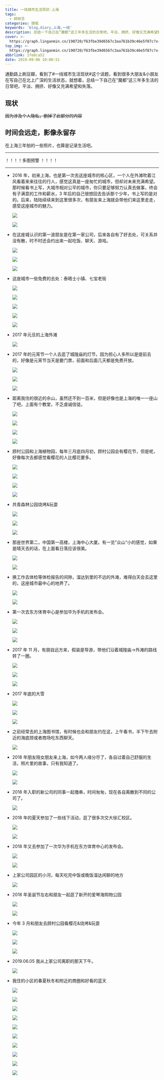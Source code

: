 ```yaml
---
title: 一线城市生活现状-上海
tags:
  - 碎碎念
categories: 随笔
keywords: 'blog,diary,上海,一线'
description: 总结一下自己在”魔都“这三年多生活的日常吧，平淡、拥挤、好像又充满希望和失落。
cover: >-
  https://graph.linganmin.cn/190720/f63fbe39d6567c3aa761b39c46e5f87c?x-oss-process=image/format,webp/quality,q_10
top_img: >-
  https://graph.linganmin.cn/190720/f63fbe39d6567c3aa761b39c46e5f87c?x-oss-process=image/format,webp/quality,q_50
abbrlink: 1fe8ca52
date: 2019-09-06 10:00:51
---
```


通勤路上刷豆瓣，看到了#一线城市生活现状#这个话题，看到很多大朋友&小朋友在写自己在北上广深的生活状态，就想着，总结一下自己在”魔都“这三年多生活的日常吧，平淡、拥挤、好像又充满希望和失落。

## 现状

~~因为涉及个人隐私，删掉了此部分的内容~~

<div style='display: none'>

一个人住在地铁 9 号线距离徐家汇 30min 的郊区，在这住了三年，所以这个月换了在浦东的新工作，也不是很想搬走，自己还是一个很念旧的人吧，或者是安土重迁的思想。新公司通勤单程 1h+，如果路上磨蹭一下，基本单程是 1.5h，在地铁上有时候刷豆瓣，有时候刷微博，有时候是看别人写的一些技术的文章或者看手机里下载的一些自己想学习的新技能的视频教程，有时候忙一天很累，就在地铁上戴上耳机只听歌发呆。

月初入职的新公司，已经三周，叹一句时间过得真快。新环境，新同事，新项目，和之前的工作比，节奏没有那么快，更多的是自驱动和把东西做好，这是目前的感受。

换了新工作，作息逐渐规律，每天晚上 11 点左右睡觉，早上 6 点半起床，煮上点东西去洗漱，然后吃饭，挤地铁。基本是 994 的状态，周五不忙的话一般会早点回家，约朋友吃饭或者自己回家煮点吃的。朝九晚九的周一到周四基本每天就只有上班、下班、睡觉，没啥娱乐活动，每天中午吃完饭会和同事子啊园区溜达一圈，晚上也是。像极了读书的时候，吃了午饭午休、吃了晚饭上晚自习。园区的食堂感觉还是挺好的，各种吃的，中午一般会是主食+菜，晚上基本吃粥+一点粗粮吧，煮玉米之类的。

关于日常开销，工作日的话基本就午饭花 20 块钱左右，晚上是公司的餐补，周末会去超市采购一些鸡蛋、榨菜、酸奶、水果等。然后因为住的是郊区，房租 1.4k，所以算一下来一个月平均正常开销，房租 1400+吃饭 700+日常采购 300+交通费 300+其他随机 500 = 3200 块。可能是自己一个人的原因吧，一个人娱乐活动也少开销便也少。前几天和同事聊起这事，他说他和女朋友一起住，他基本月光女朋友倒存了点钱。

然后关于以后在哪座城市买房是最近想的比较多的，虽然还单身，但有些问题还得考虑不是。然后看了南京、苏州、杭州、徐州还有张家港的房价（别问我为啥不看上海的...），瞬间觉得生活压力真大。按我现在的薪水，想在除了徐州之外的任何一座城市买房子都很难，相当难，努努力在徐州还能考虑个两室一厅吧，但是真的回徐州，找工作便是问题了。所以便有了第二个问题，30 岁之后难道还继续写代码么，幸运如我，入行 3 年多并没有脱发，可是到 30 岁哪有精力和 20 出头的年轻人比呢，关于转行的考虑也写在小本本上得筹备起来了。

以上便是 93 年出生，专科毕业（机械专业），转行互联网编程，自考本科（计算机专业），在”魔都“上海的生存现状。单身、无房、无车，日常平淡、偶有惊喜或者失望，会担心逐渐老去的父母在老家的健康，会焦虑 30 岁后，步入中年的各种问题。 -->

慢慢步入中年，我们都活成了最平凡的我们，和大多数人一样。那些年轻时的豪情壮志，诗和远方，就那样安安静静的留在了那年那月。现在的梦想更多的是亲人朋友都健健康康，自己能多努力进步，希望能三十而立吧。

</div>

## 时间会远走，影像永留存

在上海三年拍的一些照片，也算是记录生活吧。

---

！！！！多图预警 ！！！！

---

- 2016 年，初来上海，也是第一次去这座城市的核心区，一个人在外滩吹着江风看着来来往往的行人，感觉这真是一座匆忙的城市，但却对未来充满希望。那时候看书上写，大城市相对公平的城市，你只要足够努力认真去做事，终会有子满意的工作和薪水，3 年后的自己很想回去告诉那个少年，书上写的是对的。后来，陆陆续续来到这里很多次，有朋友来上海就会带他们来这里走走，感受这座城市的魅力。

  ![](https://graph.linganmin.cn/190720/93551316ee61dbcc491d89b5da3d6c3f?x-oss-process=image/format,webp/quality,q_50)

  ![](https://graph.linganmin.cn/190720/3f012438c2306372a64153c7622ac67c?x-oss-process=image/format,webp/quality,q_50)

- 在这座城认识的第一波朋友是在第一家公司，后来各自有了好去处，可关系并没有散，时不时还会约出来一起吃饭、聊天、游戏。

  ![](https://graph.linganmin.cn/190720/d2c36495eba6a7ec593548465f7f64d8?x-oss-process=image/format,webp/quality,q_50)

  ![](https://graph.linganmin.cn/190720/4fb70f52cadd96d12e558b7e5b7875ba?x-oss-process=image/format,webp/quality,q_50)

  ![](https://graph.linganmin.cn/190720/0fad537814b6acff560eeb6f025de215?x-oss-process=image/format,webp/quality,q_50)

- 这座城市一些免费的去处：泰晤士小镇、七宝老街

  ![](https://graph.linganmin.cn/190720/d82c11c34a656216632d533d44810b85?x-oss-process=image/format,webp/quality,q_50)

  ![](https://graph.linganmin.cn/190720/3fd5f35f53347f2b768d390b6ff4b1cb?x-oss-process=image/format,webp/quality,q_50)

  ![](https://graph.linganmin.cn/190720/fddbb5f453c52be441e93e7c425e635e?x-oss-process=image/format,webp/quality,q_50)

  ![](https://graph.linganmin.cn/190720/ce80c731307558d597f8fb110b351007?x-oss-process=image/format,webp/quality,q_50)

  ![](https://graph.linganmin.cn/190720/3e31b4352436ac6675edf8e5e8bedfdc?x-oss-process=image/format,webp/quality,q_50)

- 2017 年元旦的上海外滩

  ![](https://graph.linganmin.cn/190720/f63fbe39d6567c3aa761b39c46e5f87c?x-oss-process=image/format,webp/quality,q_50)

- 2017 年的元宵节一个人去逛了城隍庙的灯节，因为担心人多所以是提前去的，好像是元宵节当天是要门票，前面和后面几天都是免费开放。

  ![](https://graph.linganmin.cn/190720/114be5deddc09a04849774492627957a?x-oss-process=image/format,webp/quality,q_50)

  ![](https://graph.linganmin.cn/190720/e372cedc58a80ac92a95fc0e81cd61ca?x-oss-process=image/format,webp/quality,q_50)

  ![](https://graph.linganmin.cn/190720/dd1dd70e57ed525048cc4732830f9900?x-oss-process=image/format,webp/quality,q_50)

- 距离我住的很近的佘山，虽然还不到一百米，但是好像也是上海的唯一一座山了吧，上面有个教堂，不乏虔诚信徒。

  ![](https://graph.linganmin.cn/190720/8d3c30db8d6f411e0255af2f94e4bf79?x-oss-process=image/format,webp/quality,q_50)

  ![](https://graph.linganmin.cn/190720/2a3a9f0654261aa1ed06eb812984227f?x-oss-process=image/format,webp/quality,q_50)

  ![](https://graph.linganmin.cn/190720/67fc26aba3646366c43e02d91747a6a8?x-oss-process=image/format,webp/quality,q_50)

  ![](https://graph.linganmin.cn/190720/d3bbf5e072635caf183d104843343aef?x-oss-process=image/format,webp/quality,q_50)

- 顾村公园和上海植物园，每年三月底四月初，顾村公园会有樱花节，但是呢，好像每次去都感觉看樱花的人比樱花要多。

  ![](https://graph.linganmin.cn/190720/9d9108f2f45b001206d5e1dfa088f5f9?x-oss-process=image/format,webp/quality,q_50)

  ![](https://graph.linganmin.cn/190720/9e2b50907753e1547ec0abf2d825d8d5?x-oss-process=image/format,webp/quality,q_50)

  ![](https://graph.linganmin.cn/190720/f3f3b043d4bb2121f2b5801b4732a287?x-oss-process=image/format,webp/quality,q_50)

  ![](https://graph.linganmin.cn/190720/8fa6d84691ca4a7dcc7d06ce8cd02450?x-oss-process=image/format,webp/quality,q_50)

- 共青森林公园烧烤&玩耍

  ![](https://graph.linganmin.cn/190720/27ff3c5526fc22dfab7c848455dd1170?x-oss-process=image/format,webp/quality,q_50)

  ![](https://graph.linganmin.cn/190720/59a726f6c6b20aaacf16c4ac913fa4f1?x-oss-process=image/format,webp/quality,q_50)

  ![](https://graph.linganmin.cn/190720/f6341251f0a9baa700a0c7c97b77b0f9?x-oss-process=image/format,webp/quality,q_50)

- 那座世界第二，中国第一高楼，上海中心大厦。有一览”众山“小的感觉，如果是晴天去的话，在上面看日落应该很美。

  ![](https://graph.linganmin.cn/190720/69fa02fb196b02c4b986ec037f61297d?x-oss-process=image/format,webp/quality,q_50)

  ![](https://graph.linganmin.cn/190720/636781a7f005b6bbf9efeba2b24c8ca2?x-oss-process=image/format,webp/quality,q_50)

- 换工作去体检等体检报告的间隙，溜达到里的不远的外滩，难得白天会去这里的，这座城市最中心的地界了。

  ![](https://graph.linganmin.cn/190720/56e6561120c7715d52d3b157af3d1b27?x-oss-process=image/format,webp/quality,q_50)

  ![](https://graph.linganmin.cn/190720/d389df030dd67a089f9f8d23df9f274b?x-oss-process=image/format,webp/quality,q_50)

- 第一次去东方体育中心是参加华为手机的发布会。

  ![](https://graph.linganmin.cn/190720/66a30c002b5a5a084d348d270b64daf9?x-oss-process=image/format,webp/quality,q_50)

  ![](https://graph.linganmin.cn/190720/781910458a7aa33cd01607cdb7654c1d?x-oss-process=image/format,webp/quality,q_50)

  ![](https://graph.linganmin.cn/190720/bdcb2ffce4f07844dc402908f00124a5?x-oss-process=image/format,webp/quality,q_50)

- 2017 年 11 月，有朋自远方来，假装是导游，带他们沿着城隍庙->外滩的路线转了一圈。

  ![](https://graph.linganmin.cn/190720/64b6217a51f73f9a6d692b9a8904b3e2?x-oss-process=image/format,webp/quality,q_50)

  ![](https://graph.linganmin.cn/190720/c1b321198966560ba1542a811c690acf?x-oss-process=image/format,webp/quality,q_50)

  ![](https://graph.linganmin.cn/190720/a8a5f18a741e532499e8393aa6d94e66?x-oss-process=image/format,webp/quality,q_50)

- 2017 年底的大雪

  ![](https://graph.linganmin.cn/190720/1a611e5f98225288d55fdc453cf60ccb?x-oss-process=image/format,webp/quality,q_50)

  ![](https://graph.linganmin.cn/190720/b25b42db6b1775eed7ac85c78a2fc381?x-oss-process=image/format,webp/quality,q_50)

  ![](https://graph.linganmin.cn/190720/fc42c296e21353d00d12682b0ba16ad9?x-oss-process=image/format,webp/quality,q_50)

- 之前经常去的上海图书馆，有时候也会和朋友约在这，上午看书，半下午去附近的海底捞或者商场吃东西聊天。

  ![](https://graph.linganmin.cn/190720/b57b755318666a53a1281812f54761d5?x-oss-process=image/format,webp/quality,q_50)

- 2018 年朋友陪女朋友来上海，如今两人缘分尽了，各自过着自己舒服的生活，照片里的故事，只有我知道了。

  ![](https://graph.linganmin.cn/190720/738683d9815795f5e9913973a505fbfb?x-oss-process=image/format,webp/quality,q_50)

  ![](https://graph.linganmin.cn/190720/9ee4f00cd3cbd1fadf3b7ceecff8988c?x-oss-process=image/format,webp/quality,q_50)

- 2018 年入职的新公司的同事一起撸串，时间匆匆，现在各自离散到不同的公司了。

  ![](https://graph.linganmin.cn/190720/addf2f73cc9aa1ea211209dd71209b8e?x-oss-process=image/format,webp/quality,q_50)

- 2018 年的夏天参加了一些线下活动，逛了很多次交大徐汇校区。

  ![](https://graph.linganmin.cn/190720/364b2c8f9f19ab8d2cdf5e09d94d8fd5?x-oss-process=image/format,webp/quality,q_50)

  ![](https://graph.linganmin.cn/190720/395b9d85b8059a09177e30ebba9b40b9?x-oss-process=image/format,webp/quality,q_50)

- 2018 年又去参加了一次华为手机在东方体育中心的发布会。

  ![](https://graph.linganmin.cn/190720/87b8ab53e461c845183675fe8d32741b?x-oss-process=image/format,webp/quality,q_50)

  ![](https://graph.linganmin.cn/190720/384bda304d49383358fa88cad1a1fa8b?x-oss-process=image/format,webp/quality,q_50)

- 上家公司园区的小河，每天吃完中饭或晚饭溜达闲聊的地方

  ![](https://graph.linganmin.cn/190720/aba4894cc1f4aecadb1a435380ee1e84?x-oss-process=image/format,webp/quality,q_50)

- 2018 年圣诞节左右和朋友一起逛了新开的爱琴海购物公园

  ![](https://graph.linganmin.cn/190720/cda14a1ce59eadc867e8977fc9c3dfff)

  ![](https://graph.linganmin.cn/190720/6f1f065502886f501456c4d563d3381d)

- 今年 3 月和朋友去顾村公园看樱花&烧烤&玩耍

  ![](https://graph.linganmin.cn/190720/fc5cb176642c61c16069989fd9605fcc?x-oss-process=image/format,webp/quality,q_50)

  ![](https://graph.linganmin.cn/190720/c60e6e9c7b20857a6c9b3b7aab58736b?x-oss-process=image/format,webp/quality,q_50)

  ![](https://graph.linganmin.cn/190720/148fe3da61f45ccb5123596f1dc1a3fd?x-oss-process=image/format,webp/quality,q_50)

- 2019.06.05 我从上家公司离职的那天下午。

  ![](https://graph.linganmin.cn/190720/4ac568cccbd5278d919e014ea0d52294?x-oss-process=image/format,webp/quality,q_50)

- 我住的小区的春夏秋冬和附近的商圈和好看的蓝天

  ![](https://graph.linganmin.cn/190720/5947bbfb70477e39aa6eb59450eb092f?x-oss-process=image/format,webp/quality,q_50)

  ![](https://graph.linganmin.cn/190720/798074bab603569924c1adf196bde9c5?x-oss-process=image/format,webp/quality,q_50)

  ![](https://graph.linganmin.cn/190720/fd2cac6701aad70a4f4f94173009b147?x-oss-process=image/format,webp/quality,q_50)

  ![](https://graph.linganmin.cn/190720/bca0caecbfd6e1873a0b68bec24e6e56)

  ![](https://graph.linganmin.cn/190720/7e16c1e4115f09f807438eae7997b97e?x-oss-process=image/format,webp/quality,q_50)

  ![](https://graph.linganmin.cn/190720/01b7f7c5a6bdd8ddeb8c9565b6f48bff?x-oss-process=image/format,webp/quality,q_50)

  ![](https://graph.linganmin.cn/190720/1fdf0fd509aed1a70daa611a472dfc06?x-oss-process=image/format,webp/quality,q_50)

  ![](https://graph.linganmin.cn/190720/f03d27ddcdbdc87df4679f70159a8ae8?x-oss-process=image/format,webp/quality,q_50)

  ![](https://graph.linganmin.cn/190720/6c0c291e21028cb353854336c836c7ed?x-oss-process=image/format,webp/quality,q_50)

  ![](https://graph.linganmin.cn/190720/0c7cd272a24485d9a69be3bf5fad335a?x-oss-process=image/format,webp/quality,q_50)

